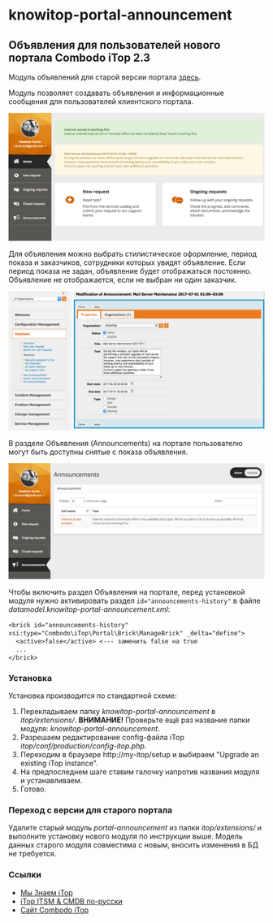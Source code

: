 # knowitop-portal-announcement
## Объявления для пользователей нового портала Combodo iTop 2.3

Модуль объявлений для старой версии портала [здесь]().

Модуль позволяет создавать объявления и информационные сообщения для пользователей клиентского портала.

![show_announcement](images/show_announcement.png)

Для объявления можно выбрать стилистическое оформление, период показа и заказчиков, сотрудники которых увидят объявление. Если период показа не задан, объявление будет отображаться постоянно. Объявление не отображается, если не выбран ни один заказчик.

![create_announcement](images/create_announcement.png)

В разделе Объявления (Announcements) на портале пользователю могут быть доступны снятые с показа объявления.

![announcement_history](images/announcement_history.png)

Чтобы включить раздел Объявления на портале, перед установкой модуля нужно активировать раздел `id="announcements-history"` в файле *datamodel.knowitop-portal-announcement.xml*:
 
```
<brick id="announcements-history" xsi:type="Combodo\iTop\Portal\Brick\ManageBrick" _delta="define">
  <active>false</active> <--- заменить false на true
  ...
</brick>
```

### Установка

Установка производится по стандартной схеме:
 1. Перекладываем папку *knowitop-portal-announcement* в *itop/extensions/*. __ВНИМАНИЕ!__ Проверьте ещё раз название папки модуля: *knowitop-portal-announcement*. 
 2. Разрешаем редактирование config-файла iTop *itop/conf/production/config-itop.php*.
 3. Переходим в браузере http://my-itop/setup и выбираем "Upgrade an existing iTop instance".
 4. На предпоследнем шаге ставим галочку напротив названия модуля и устанавливаем.
 5. Готово.
 
### Переход с версии для старого портала
Удалите старый модуль *portal-announcement* из папки *itop/extensions/* и выполните установку нового модуля по инструкции выше. Модель данных старого модуля совместима с новым, вносить изменения в БД не требуется.

### Ссылки
- [Мы Знаем iTop](http://knowitop.ru)
- [iTop ITSM & CMDB по-русски](http://community.itop-itsm.ru)
- [Сайт Combodo iTop](http://www.combodo.com/itop)
